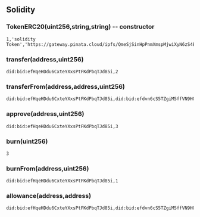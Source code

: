 ## Solidity

### TokenERC20(uint256,string,string) -- constructor
```
1,'solidity Token','https://gateway.pinata.cloud/ipfs/QmeSjSinHpPnmXmspMjwiXyN6zS4E9zccariGR3jxcaWtq/6476'
```

### transfer(address,uint256)
```
did:bid:efHqeHDdu6CxteYXxsPtFKdPbqTJd85i,2
```

### transferFrom(address,address,uint256)
```
did:bid:efHqeHDdu6CxteYXxsPtFKdPbqTJd85i,did:bid:efdvn6cS5TZgiM5ffVN9HQh3y72raYtm,3
```

### approve(address,uint256)
```
did:bid:efHqeHDdu6CxteYXxsPtFKdPbqTJd85i,3
```

### burn(uint256)
```
3
```

### burnFrom(address,uint256)
```
did:bid:efHqeHDdu6CxteYXxsPtFKdPbqTJd85i,1
```

### allowance(address,address)
```
did:bid:efHqeHDdu6CxteYXxsPtFKdPbqTJd85i,did:bid:efdvn6cS5TZgiM5ffVN9HQh3y72raYtm
```
